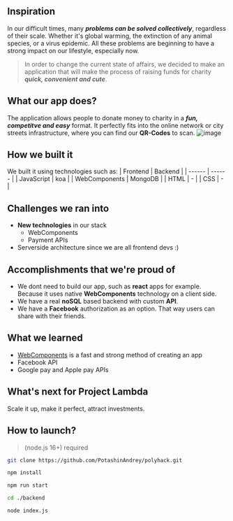 ## Inspiration
In our difficult times, many **_problems can be solved collectively_**, regardless of their scale.
Whether it's global warming, the extinction of any animal species, or a virus epidemic.
All these problems are beginning to have a strong impact on our lifestyle, especially now.
> In order to change the current state of affairs, we decided to make an application that will make the process of raising funds for charity **_quick, convenient and cute_**.
## What our app does?
The application allows people to donate money to charity in a **_fun, competitve and easy_** format.
It perfectly fits into the online network or city streets infrastructure, where you can find our **QR-Codes** to scan.
![image](https://krispitech.com/wp-content/uploads/2021/07/Scan-a-QR-code-on-android.jpg)

## How we built it
We built it using technologies such as:
| Frontend | Backend |
| ------ | ------ |
| JavaScript | koa |
| WebComponents | MongoDB |
| HTML | - |
| CSS | - |

## Challenges we ran into
- **New technologies** in our stack
    - WebComponents
    - Payment APIs
- Serverside architecture since we are all frontend devs :)

## Accomplishments that we're proud of
- We dont need to build our app, such as **react** apps for example. Because it uses native **WebComponents** technology on a client side.
- We have a real **noSQL** based backend with custom **API**.
- We have a **Facebook** authorization as an option. That way users can share with their friends.

## What we learned
- [WebComponents](https://developer.mozilla.org/en-US/docs/Web/Web_Components) is a fast and strong method of creating an app
- Facebook API
- Google pay and Apple pay APIs

## What's next for Project Lambda
Scale it up, make it perfect, attract investments.

## How to launch?
> (node.js 16+) required
```sh
git clone https://github.com/PotashinAndrey/polyhack.git
```
```sh
npm install
```
```sh
npm run start
```
```sh
cd ./backend
```
```sh
node index.js
```